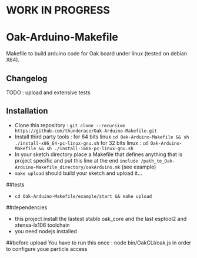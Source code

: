 # WORK IN PROGRESS

# Oak-Arduino-Makefile
Makefile to build arduino code for Oak board under linux (tested on debian X64).

## Changelog
TODO : upload and extensive tests

## Installation
- Clone this repository : `git clone --recursive https://github.com/thunderace/Oak-Arduino-Makefile.git`
- Install third party tools : for 64 bits linux `cd Oak-Arduino-Makefile && sh ./install-x86_64-pc-linux-gnu.sh` 
                              for 32 bits linux : `cd Oak-Arduino-Makefile && sh ./install-i686-pc-linux-gnu.sh` 
- In your sketch directory place a Makefile that defines anything that is project specific and put this line at the end `include /path_to_Oak-Arduino-Makefile_directory/oakArduino.mk` (see example)
- `make upload` should build your sketch and upload it...

##tests
- `cd Oak-Arduino-Makefile/example/start && make upload`

##dependencies
- this project install the lastest stable  oak_core and the last esptool2 and xtensa-lx106 toolchain
- you need nodejs installed
 
##before upload
You have to run this once : node bin/OakCLI/oak.js in order to configure youe particle access




